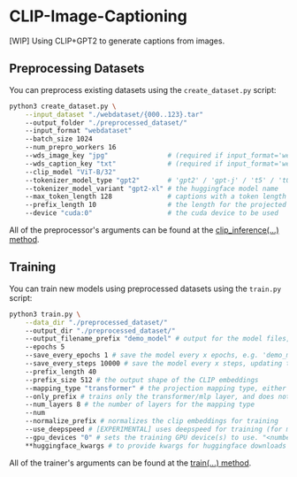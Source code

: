 # CLIP-Image-Captioning
[WIP] Using CLIP+GPT2 to generate captions from images.

## Preprocessing Datasets
You can preprocess existing datasets using the `create_dataset.py` script:
```bash
python3 create_dataset.py \
    --input_dataset "./webdataset/{000..123}.tar"
    --output_folder "./preprocessed_dataset/"
    --input_format "webdataset"
    --batch_size 1024
    --num_prepro_workers 16
    --wds_image_key "jpg"               # (required if input_format='webdataset') the webdataset key for the image files
    --wds_caption_key "txt"             # (required if input_format='webdataset') the webdataset key for the captions
    --clip_model "ViT-B/32"
    --tokenizer_model_type "gpt2"       # 'gpt2' / 'gpt-j' / 't5' / 't0'
    --tokenizer_model_variant "gpt2-xl" # the huggingface model name
    --max_token_length 128              # captions with a token length > max_token_length will be truncated
    --prefix_length 10                  # the length for the projected prefixes (must be the same for the training run)
    --device "cuda:0"                   # the cuda device to be used
```
All of the preprocessor's arguments can be found at the [clip_inference(...) method](https://github.com/TheoCoombes/CLIP-Image-Captioning/blob/main/create_dataset.py#L317).

## Training
You can train new models using preprocessed datasets using the `train.py` script:
```bash
python3 train.py \
    --data_dir "./preprocessed_dataset/"
    --output_dir "./preprocessed_dataset/"
    --output_filename_prefix "demo_model" # output for the model files, e.g. 'demo_model_latest.ckpt'
    --epochs 5
    --save_every_epochs 1 # save the model every x epochs, e.g. 'demo_model_0.ckpt'
    --save_every_steps 10000 # save the model every x steps, updating the existing file 'demo_model_latest.ckpt'
    --prefix_length 40
    --prefix_size 512 # the output shape of the CLIP embeddings
    --mapping_type "transformer" # the projection mapping type, either 'transformer' or 'mlp'
    --only_prefix # trains only the transformer/mlp layer, and does not finetune the language model
    --num_layers 8 # the number of layers for the mapping type
    --num
    --normalize_prefix # normalizes the clip embeddings for training
    --use_deepspeed # [EXPERIMENTAL] uses deepspeed for training (for more than 1 gpu)
    --gpu_devices "0" # sets the training GPU device(s) to use. "<number>" / "<number>,<number>,..." / "-1" for all
    **huggingface_kwargs # to provide kwargs for huggingface downloads etc.
```
All of the trainer's arguments can be found at the [train(...) method](https://github.com/TheoCoombes/CLIP-Image-Captioning/blob/main/train.py#L36).
